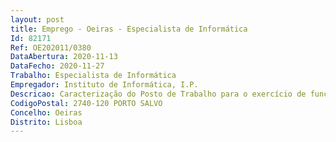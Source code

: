```yaml
--- 
layout: post
title: Emprego - Oeiras - Especialista de Informática
Id: 82171
Ref: OE202011/0380
DataAbertura: 2020-11-13
DataFecho: 2020-11-27
Trabalho: Especialista de Informática
Empregador: Instituto de Informática, I.P.
Descricao: Caracterização do Posto de Trabalho para o exercício de funções de Arquiteto de Base de Dados, com as seguintes características   Criar objetos e ambientes, alterar as suas definições, definir acessos e utilizadores das bases de dados   Gerir a capacidade das bases de dados, estimando o espaço necessário e crescimento futuro   Realizar deployments de dados nos vários ambientes   Participar na avaliação do impacto dos requisitos, bem como no desenho técnico detalhado da base de dados   Assegurar a transformação do modelo lógico para modelo físico   Participar com competências na otimização do código SQL   Reorganizar bases de dados    Assegurar o refrescamento dos dados nos vários ambientes    Realizar testes de recuperação de bases de dados    Reinicialização das sequências de bases de dados.
CodigoPostal: 2740-120 PORTO SALVO
Concelho: Oeiras
Distrito: Lisboa
--- 
```

